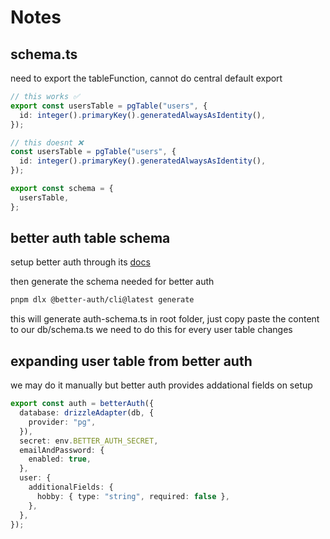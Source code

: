 # Notes

## schema.ts

need to export the tableFunction, cannot do central default export

```ts
// this works ✅
export const usersTable = pgTable("users", {
  id: integer().primaryKey().generatedAlwaysAsIdentity(),
});
```

```ts
// this doesnt ❌
const usersTable = pgTable("users", {
  id: integer().primaryKey().generatedAlwaysAsIdentity(),
});

export const schema = {
  usersTable,
};
```

## better auth table schema

setup better auth through its [docs](https://www.better-auth.com/docs/installation)

then generate the schema needed for better auth

```bash
pnpm dlx @better-auth/cli@latest generate
```

this will generate auth-schema.ts in root folder, just copy paste the content to our db/schema.ts
we need to do this for every user table changes

## expanding user table from better auth

we may do it manually but better auth provides addational fields on setup

```ts
export const auth = betterAuth({
  database: drizzleAdapter(db, {
    provider: "pg",
  }),
  secret: env.BETTER_AUTH_SECRET,
  emailAndPassword: {
    enabled: true,
  },
  user: {
    additionalFields: {
      hobby: { type: "string", required: false },
    },
  },
});
```
